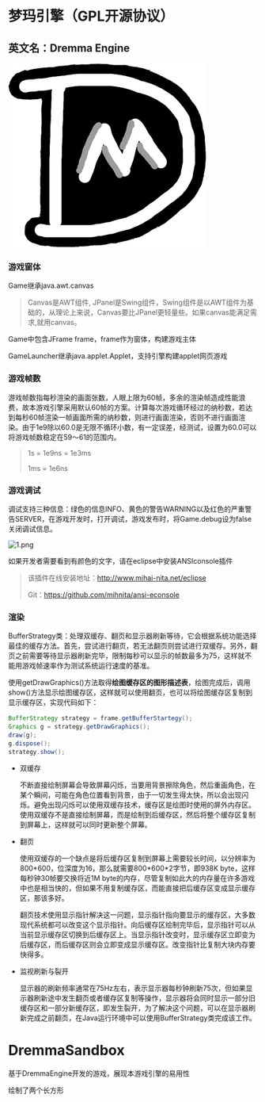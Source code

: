# 梦玛引擎（GPL开源协议）
## 英文名：Dremma Engine

![](DremmaEngine/res/logo/DremmaIcon.png)

### 游戏窗体

Game继承java.awt.canvas

> Canvas是AWT组件, JPanel是Swing组件，Swing组件是以AWT组件为基础的，从理论上来说，Canvas要比JPanel更轻量些。如果canvas能满足需求,就用canvas。



Game中包含JFrame frame，frame作为窗体，构建游戏主体



GameLauncher继承java.applet.Applet，支持引擎构建applet网页游戏



### 游戏帧数

游戏帧数指每秒渲染的画面张数，人眼上限为60帧，多余的渲染帧造成性能浪费，故本游戏引擎采用默认60帧的方案。计算每次游戏循环经过的纳秒数，若达到每秒60帧渲染一帧画面所需的纳秒数，则进行画面渲染，否则不进行画面渲染。由于1e9除以60.0是无限不循环小数，有一定误差，经测试，设置为60.0可以将游戏帧数稳定在59～61的范围内。

> 1s = 1e9ns = 1e3ms
>
> 1ms = 1e6ns

### 游戏调试

调试支持三种信息：绿色的信息INFO、黄色的警告WARNING以及红色的严重警告SERVER，在游戏开发时，打开调试，游戏发布时，将Game.debug设为false关闭调试信息。

![1.png](https://i.loli.net/2021/01/06/bRgeuQN8MS1Hj53.png)



如果开发者需要看到有颜色的文字，请在eclipse中安装ANSIconsole插件

> 该插件在线安装地址：http://www.mihai-nita.net/eclipse 
>
> Git：https://github.com/mihnita/ansi-econsole

### 渲染

BufferStrategy类：处理双缓存、翻页和显示器刷新等待，它会根据系统功能选择最佳的缓存方法。首先，尝试进行翻页，若无法翻页则尝试进行双缓存。另外，翻页之前需要等待显示器刷新完毕，限制每秒可以显示的帧数最多为75，这样就不能用游戏帧速率作为测试系统运行速度的基准。

使用getDrawGraphics()方法取得**绘图缓存区的图形描述表**，绘图完成后，调用show()方法显示绘图缓存区，这样就可以使用翻页，也可以将绘图缓存区复制到显示缓存区，实现代码如下：

~~~java
BufferStrategy strategy = frame.getBufferStartegy();
Graphics g = strategy.getDrawGraphics();
draw(g);
g.dispose();
strategy.show();
~~~

* 双缓存

  不断直接绘制屏幕会导致屏幕闪烁，当要用背景擦除角色，然后重画角色，在某个瞬间，可能在角色位置看到背景，由于一切发生得太快，所以会出现闪烁。避免出现闪烁可以使用双缓存技术，缓存区是绘图时使用的屏外内存区。使用双缓存不是直接绘制屏幕，而是绘制到后缓存区，然后将整个缓存区复制到屏幕上，这样就可以同时更新整个屏幕。

* 翻页

  使用双缓存的一个缺点是将后缓存区复制到屏幕上需要较长时间，以分辨率为800\*600，位深度为16，那么就需要800\*600\*2字节，即938K byte，这样每秒钟30帧要交换将近1M byte的内存，尽管复制如此大的内存量在许多游戏中也是相当快的，但如果不用复制缓存区，而能直接把后缓存区变成显示缓存区，那该多好。

  翻页技术使用显示指针解决这一问题，显示指针指向要显示的缓存区，大多数现代系统都可以改变这个显示指针。向后缓存区绘制完毕后，显示指针可以从当前显示缓存区切换到后缓存区上。当显示指针改变时，显示缓存区立即变为后缓存区，而后缓存区则会立即变成显示缓存区。改变指针比复制大块内存要快得多。

* 监视刷新与裂开

  显示器的刷新频率通常在75Hz左右，表示显示器每秒钟刷新75次，但如果显示器刷新途中发生翻页或者缓存区复制等操作，显示器将会同时显示一部分旧缓存区和一部分新缓存区，即发生裂开，为了解决这个问题，可以在显示器刷新完成之前翻页，在Java运行环境中可以使用BufferStrategy类完成该工作。

# DremmaSandbox

基于DremmaEngine开发的游戏，展现本游戏引擎的易用性

绘制了两个长方形